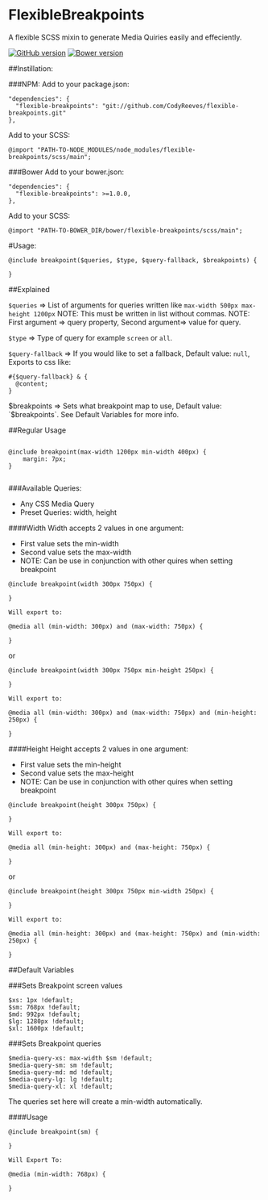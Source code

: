 # FlexibleBreakpoints
A flexible SCSS mixin to generate Media Quiries easily and effeciently.

[![GitHub version](https://badge.fury.io/gh/CodyReeves%2Fflexible-breakpoints.svg)](https://badge.fury.io/gh/CodyReeves%2Fflexible-breakpoints)
[![Bower version](https://badge.fury.io/bo/flexible-breakpoints.svg)](https://badge.fury.io/bo/flexible-breakpoints)

##Instillation:

###NPM:
Add to your package.json:

```
"dependencies": {
  "flexible-breakpoints": "git://github.com/CodyReeves/flexible-breakpoints.git"
},
```

Add to your SCSS:
```
@import "PATH-TO-NODE_MODULES/node_modules/flexible-breakpoints/scss/main";
```
###Bower
Add to your bower.json:

```
"dependencies": {
  "flexible-breakpoints": >=1.0.0,
},
```
Add to your SCSS:
```
@import "PATH-TO-BOWER_DIR/bower/flexible-breakpoints/scss/main";
```

#Usage:

```
@include breakpoint($queries, $type, $query-fallback, $breakpoints) {

}

```

##Explained

`$queries` => List of arguments for queries written like  `max-width 500px max-height 1200px`
              NOTE: This must be written in list without commas.
              NOTE: First argument => query property, Second argument=> value for query.

`$type` => Type of query for example `screen` or `all`.

`$query-fallback` => If you would like to set a fallback, Default value: `null`, Exports to css like:
```
#{$query-fallback} & {
  @content;
}
```
$breakpoints => Sets what breakpoint map to use, Default value: `$breakpoints`. See Default Variables for more info.

##Regular Usage

```

@include breakpoint(max-width 1200px min-width 400px) {
    margin: 7px;
}


```

###Available Queries:

- Any CSS Media Query
- Preset Queries: width, height

####Width
Width accepts 2 values in one argument:
- First value sets the min-width
- Second value sets the max-width
- NOTE: Can be use in conjunction with other quires when setting breakpoint

```
@include breakpoint(width 300px 750px) {

}

Will export to:

@media all (min-width: 300px) and (max-width: 750px) {

}
```
or
```
@include breakpoint(width 300px 750px min-height 250px) {

}

Will export to:

@media all (min-width: 300px) and (max-width: 750px) and (min-height: 250px) {

}
```

####Height
Height accepts 2 values in one argument:
- First value sets the min-height
- Second value sets the max-height
- NOTE: Can be use in conjunction with other quires when setting breakpoint
```
@include breakpoint(height 300px 750px) {

}

Will export to:

@media all (min-height: 300px) and (max-height: 750px) {

}
```
or
```
@include breakpoint(height 300px 750px min-width 250px) {

}

Will export to:

@media all (min-height: 300px) and (max-height: 750px) and (min-width: 250px) {

}

```

##Default Variables

###Sets Breakpoint screen values
```
$xs: 1px !default;
$sm: 768px !default;
$md: 992px !default;
$lg: 1280px !default;
$xl: 1600px !default;
```

###Sets Breakpoint queries
```
$media-query-xs: max-width $sm !default;
$media-query-sm: sm !default;
$media-query-md: md !default;
$media-query-lg: lg !default;
$media-query-xl: xl !default;
```

The queries set here will create a min-width automatically.

####Usage
```
@include breakpoint(sm) {

}

Will Export To:

@media (min-width: 768px) {

}
```
